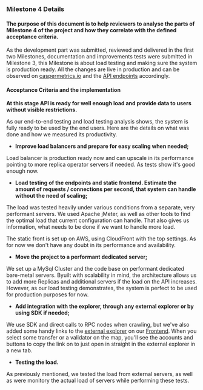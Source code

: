 ### Milestone 4 Details

#### The purpose of this document is to help reviewers to analyse the parts of Milestone 4 of the project and how they correlate with the defined acceptance criteria.

As the development part was submitted, reviewed and delivered in the first two Milestones, documentation and improvements tests were submitted in Milestone 3, this Milestone is about load testing and making sure the system is production ready. All the changes are live in production and can be observed on [caspermetrics.io](https://caspermetrics.io) and the [API endpoints](https://mainnet.cspr.art3mis.net) accordingly.

#### Acceptance Criteria and the implementation

__At this stage API is ready for well enough load and provide data to users without visible restrictions.__

As our end-to-end testing and load testing analysis shows, the system is fully ready to be used by the end users. Here are the details on what was done and how we measured its productivity.

- __Improve load balancers and prepare for easy scaling when needed;__

Load balancer is production ready now and can upscale in its performance pointing to more replica operator servers if needed. As tests show it's good enough now.

- __Load testing of the endpoints and static frontend. Estimate the amount of requests / connections per second, that system can handle without the need of scaling;__

The load was tested heavily under various conditions from a separate, very performant servers. We used Apache jMeter, as well as other tools to find the optimal load that current configuration can handle. That also gives us information, what needs to be done if we want to handle more load. 

The static front is set up on AWS, using CloudFront with the top settings. As for now we don't have any doubt in its performance and availability.

- __Move the project to a performant dedicated server;__

We set up a MySql Cluster and the code base on performant dedicated bare-metal servers. Byuilt with scalability in mind, the architecture allows us to add more Replicas and additional servers if the load on the API increases. However, as our load testing demonstrates, the system is perfect to be used for production purposes for now.

- __Add integration with the explorer, through any external explorer or by using SDK if needed;__

We use SDK and direct calls to RPC nodes when crawling, but we've also added some handy links to the [external explorer](https://cspr.live) on our [Frontend](https://caspermetrics.io/charts). When you select some transfer or a validator on the map, you'll see the accounts and buttons to copy the link on to just open in straight in the external explorer in a new tab.

- __Testing the load.__

As previously mentioned, we tested the load from external servers, as well as were monitory the actual load of servers while performing these tests.
